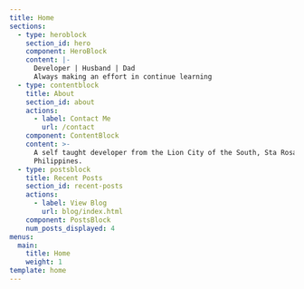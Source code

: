 ```yaml
---
title: Home
sections:
  - type: heroblock
    section_id: hero
    component: HeroBlock
    content: |-
      Developer | Husband | Dad
      Always making an effort in continue learning
  - type: contentblock
    title: About
    section_id: about
    actions:
      - label: Contact Me
        url: /contact
    component: ContentBlock
    content: >-
      A self taught developer from the Lion City of the South, Sta Rosa Laguna
      Philippines.
  - type: postsblock
    title: Recent Posts
    section_id: recent-posts
    actions:
      - label: View Blog
        url: blog/index.html
    component: PostsBlock
    num_posts_displayed: 4
menus:
  main:
    title: Home
    weight: 1
template: home
---
```


